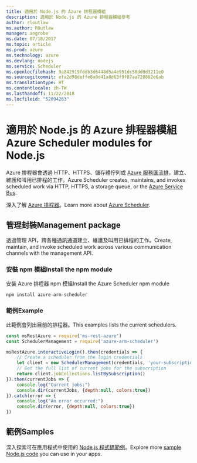 ```yaml
---
title: 適用於 Node.js 的 Azure 排程器模組
description: 適用於 Node.js 的 Azure 排程器模組參考
author: rloutlaw
ms.author: ROutlaw
manager: angrobe
ms.date: 07/18/2017
ms.topic: article
ms.prod: azure
ms.technology: azure
ms.devlang: nodejs
ms.service: Scheduler
ms.openlocfilehash: 9a842919fddb3d6448d5a4e951dc58dd0d3211e0
ms.sourcegitcommit: efa2d98deffe8a0d41a8d63f9f07aa720862e6ab
ms.translationtype: HT
ms.contentlocale: zh-TW
ms.lasthandoff: 11/22/2018
ms.locfileid: "52094263"
---
```

# <a name="azure-scheduler-modules-for-nodejs"></a><span data-ttu-id="399f7-103">適用於 Node.js 的 Azure 排程器模組</span><span class="sxs-lookup"><span data-stu-id="399f7-103">Azure Scheduler modules for Node.js</span></span>

<span data-ttu-id="399f7-104">Azure 排程器會透過 HTTP、HTTPS、儲存體佇列或 [Azure 服務匯流排](/azure/service-bus-messaging/service-bus-messaging-overview)，建立、維護和叫用已排程的工作。</span><span class="sxs-lookup"><span data-stu-id="399f7-104">Azure Scheduler creates, maintains, and invokes scheduled work via HTTP, HTTPS, a storage queue, or the [Azure Service Bus](/azure/service-bus-messaging/service-bus-messaging-overview).</span></span>

<span data-ttu-id="399f7-105">深入了解 [Azure 排程器](/azure/scheduler/scheduler-intro)。</span><span class="sxs-lookup"><span data-stu-id="399f7-105">Learn more about [Azure Scheduler](/azure/scheduler/scheduler-intro).</span></span>

## <a name="management-package"></a><span data-ttu-id="399f7-106">管理封裝</span><span class="sxs-lookup"><span data-stu-id="399f7-106">Management package</span></span>

<span data-ttu-id="399f7-107">透過管理 API，跨各種通訊通道建立、維護及叫用已排程的工作。</span><span class="sxs-lookup"><span data-stu-id="399f7-107">Create, maintain, and invoke scheduled work across various communication channels with the management API.</span></span>

### <a name="install-the-npm-module"></a><span data-ttu-id="399f7-108">安裝 npm 模組</span><span class="sxs-lookup"><span data-stu-id="399f7-108">Install the npm module</span></span>

<span data-ttu-id="399f7-109">安裝 Azure 排程器 npm 模組</span><span class="sxs-lookup"><span data-stu-id="399f7-109">Install the Azure Scheduler npm module</span></span>

```bash
npm install azure-arm-scheduler
```

### <a name="example"></a><span data-ttu-id="399f7-110">範例</span><span class="sxs-lookup"><span data-stu-id="399f7-110">Example</span></span>

<span data-ttu-id="399f7-111">此範例會列出目前的排程器。</span><span class="sxs-lookup"><span data-stu-id="399f7-111">This examples lists the current schedulers.</span></span>

```javascript
const msRestAzure = require('ms-rest-azure')
const SchedulerManagement = require('azure-arm-scheduler')

msRestAzure.interactiveLogin().then(credentials => {
    // Create a scheduler from the login credentials
    let client = new SchedulerManagement(credentials, 'your-subscription-id')
    // Get the full list of current jobs for the subscription
    return client.jobCollections.listBySubscription()
}).then(currentJobs => {
    console.log("Current jobs:")
    console.dir(currentJobs, {depth:null, colors:true})
}).catch(error => {
    console.log("An error occurred:")
    console.dir(error, {depth:null, colors:true})
})
```

## <a name="samples"></a><span data-ttu-id="399f7-112">範例</span><span class="sxs-lookup"><span data-stu-id="399f7-112">Samples</span></span>

<span data-ttu-id="399f7-113">深入探索可在應用程式中使用的 [Node.js 程式碼範例](https://azure.microsoft.com/resources/samples/?platform=nodejs)。</span><span class="sxs-lookup"><span data-stu-id="399f7-113">Explore more [sample Node.js code](https://azure.microsoft.com/resources/samples/?platform=nodejs) you can use in your apps.</span></span>
